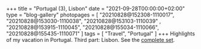+++
title             = "Portugal (3), Lisbon"
date              = "2021-09-28T00:00:00+02:00"
type              = "blog-gallery"
photopages        = [ "20210828@152308-1110017", "20210828@153030-1110038", "20210828@153103-1110039"
                    , "20210828@153915-1110045", "20210828@155034-1110066", "20210828@155435-1110071" ]
tags              = [ "Travel", "Portugal" ]
+++
Highlights of my vacation in Portugal. Third part: Lisbon. See the [complete set](/phototags/lisbon).